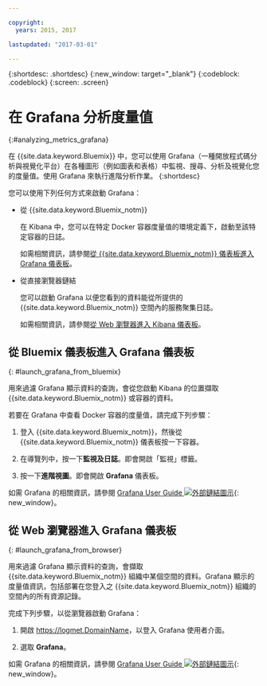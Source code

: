 ```yaml
---

copyright:
  years: 2015, 2017

lastupdated: "2017-03-01"

---
```



{:shortdesc: .shortdesc}
{:new_window: target="_blank"}
{:codeblock: .codeblock}
{:screen: .screen}

# 在 Grafana 分析度量值
{:#analyzing_metrics_grafana}

在 {{site.data.keyword.Bluemix}} 中，您可以使用 Grafana（一種開放程式碼分析與視覺化平台）在各種圖形（例如圖表和表格）中監視、搜尋、分析及視覺化您的度量值。使用 Grafana 來執行進階分析作業。
{:shortdesc}

您可以使用下列任何方式來啟動 Grafana：

* 從 {{site.data.keyword.Bluemix_notm}}

    在 Kibana 中，您可以在特定 Docker 容器度量值的環境定義下，啟動至該特定容器的日誌。 
    
    如需相關資訊，請參閱[從 {{site.data.keyword.Bluemix_notm}} 儀表板進入 Grafana 儀表板](monitoring_analyzing_metrics_grafana.html#launch_grafana_from_bluemix)。

* 從直接瀏覽器鏈結

    您可以啟動 Grafana 以便您看到的資料能從所提供的 {{site.data.keyword.Bluemix_notm}} 空間內的服務聚集日誌。
    
    如需相關資訊，請參閱[從 Web 瀏覽器進入 Kibana 儀表板](monitoring_analyzing_metrics_grafana.html#launch_grafana_from_browser)。
    


##  從 Bluemix 儀表板進入 Grafana 儀表板
{: #launch_grafana_from_bluemix}

用來過濾 Grafana 顯示資料的查詢，會從您啟動 Kibana 的位置擷取 {{site.data.keyword.Bluemix_notm}} 或容器的資料。 

若要在 Grafana 中查看 Docker 容器的度量值，請完成下列步驟：

1. 登入 {{site.data.keyword.Bluemix_notm}}，然後從 {{site.data.keyword.Bluemix_notm}} 儀表板按一下容器。 
    
2. 在導覽列中，按一下**監視及日誌**。即會開啟「監視」標籤。 
    
3. 按一下**進階視圖**。即會開啟 **Grafana** 儀表板。

如需 Grafana 的相關資訊，請參閱 [Grafana User Guide ![外部鏈結圖示](../../../icons/launch-glyph.svg "外部鏈結圖示")](http://docs.grafana.org/){: new_window}。


##  從 Web 瀏覽器進入 Grafana 儀表板
{: #launch_grafana_from_browser}

用來過濾 Grafana 顯示資料的查詢，會擷取 {{site.data.keyword.Bluemix_notm}} 組織中某個空間的資料。Grafana 顯示的度量值資訊，包括部署在您登入之 {{site.data.keyword.Bluemix_notm}} 組織的空間內的所有資源記錄。

完成下列步驟，以從瀏覽器啟動 Grafana：

1. 開啟 [https://logmet.<span class="keyword" data-hd-keyref="DomainName">DomainName</span>](https://logmet.{DomainName})，以登入 Grafana 使用者介面。

2. 選取 **Grafana**。
     
如需 Grafana 的相關資訊，請參閱 [Grafana User Guide ![外部鏈結圖示](../../../icons/launch-glyph.svg "外部鏈結圖示")](http://docs.grafana.org/){: new_window}。
